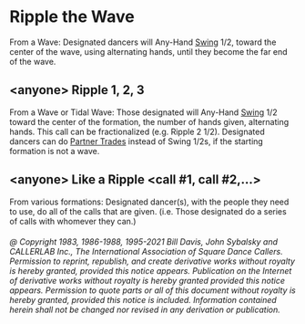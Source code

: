 
# Ripple the Wave

From a Wave: Designated dancers will Any-Hand [Swing](../a2/swing.md) 1/2,
toward the center of the wave,
using alternating hands, until they become the far end of the wave.

## \<anyone> Ripple 1, 2, 3

From a Wave or Tidal Wave: Those designated will Any-Hand [Swing](../a2/swing.md) 1/2 toward
the center of the formation, the number of hands given, alternating hands. This
call can be fractionalized (e.g. Ripple 2 1/2). Designated dancers can do
[Partner Trades](../b2/trade.md) instead of Swing 1/2s, if the starting formation is not a wave.

## \<anyone> Like a Ripple \<call #1, call #2,...>

From various formations: Designated dancer(s), with the people they need to
use, do all of the calls that are given. (i.e. Those designated do a series of
calls with whomever they can.)

###### @ Copyright 1983, 1986-1988, 1995-2021 Bill Davis, John Sybalsky and CALLERLAB Inc., The International Association of Square Dance Callers. Permission to reprint, republish, and create derivative works without royalty is hereby granted, provided this notice appears. Publication on the Internet of derivative works without royalty is hereby granted provided this notice appears. Permission to quote parts or all of this document without royalty is hereby granted, provided this notice is included. Information contained herein shall not be changed nor revised in any derivation or publication.
